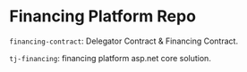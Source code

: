 # Financing Platform Repo


`financing-contract`: Delegator Contract & Financing Contract.


`tj-financing`: financing platform asp.net core solution.
